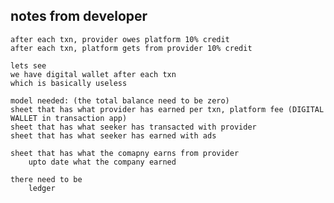 ## notes from developer

    after each txn, provider owes platform 10% credit
    after each txn, platform gets from provider 10% credit
    
    lets see
    we have digital wallet after each txn
    which is basically useless

    model needed: (the total balance need to be zero)
    sheet that has what provider has earned per txn, platform fee (DIGITAL WALLET in transaction app)
    sheet that has what seeker has transacted with provider
    sheet that has what seeker has earned with ads

    sheet that has what the comapny earns from provider
        upto date what the company earned
        
    there need to be 
        ledger







